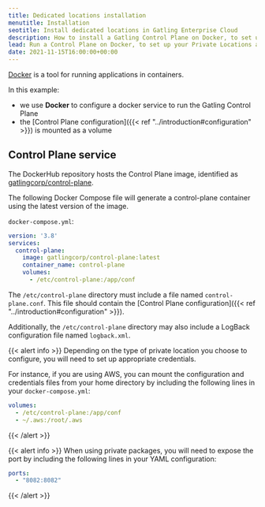 ```yaml
---
title: Dedicated locations installation
menutitle: Installation
seotitle: Install dedicated locations in Gatling Enterprise Cloud
description: How to install a Gatling Control Plane on Docker, to set up your Private Locations and run load generators.
lead: Run a Control Plane on Docker, to set up your Private Locations and run load generators.
date: 2021-11-15T16:00:00+00:00
---
```


[Docker](https://www.docker.com/) is a tool for running applications in containers.

In this example:
- we use **Docker** to configure a docker service to run the Gatling Control Plane
- the [Control Plane configuration]({{< ref "../introduction#configuration" >}}) is mounted as a volume

## Control Plane service

The DockerHub repository hosts the Control Plane image, identified as [gatlingcorp/control-plane](https://hub.docker.com/r/gatlingcorp/control-plane).

The following Docker Compose file will generate a control-plane container using the latest version of the image. 

`docker-compose.yml`:
```yaml
version: '3.8'
services:
  control-plane:
    image: gatlingcorp/control-plane:latest
    container_name: control-plane
    volumes:
      - /etc/control-plane:/app/conf
```

The `/etc/control-plane` directory must include a file named `control-plane.conf`. 
This file should contain the [Control Plane configuration]({{< ref "../introduction#configuration" >}}).

Additionally, the `/etc/control-plane` directory may also include a LogBack configuration file named `logback.xml`.

{{< alert info >}}
Depending on the type of private location you choose to configure, you will need to set up appropriate credentials. 

For instance, if you are using AWS, you can mount the configuration and credentials files from your home directory by including the following lines in your `docker-compose.yml`:
```yaml
volumes:
  - /etc/control-plane:/app/conf
  - ~/.aws:/root/.aws
```
{{< /alert >}}

{{< alert info >}}
When using private packages, you will need to expose the port by including the following lines in your YAML configuration:
```yaml
ports:
  - "8082:8082"
```
{{< /alert >}}
